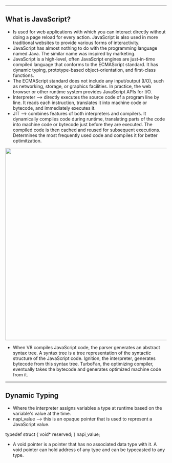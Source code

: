 -------------------
What is JavaScript?
-------------------
- Is used for web applications with which you can interact directly without doing a page reload for every action. JavaScript is also used in more traditional websites to provide various forms of interactivity.
- JavaScript has almost nothing to do with the programming language named Java. The similar name was inspired by marketing.
- JavaScript is a high-level, often JavaScript engines are just-in-time compiled language that conforms to the ECMAScript standard. It has dynamic typing, prototype-based object-orientation, and first-class functions.
- The ECMAScript standard does not include any input/output (I/O), such as networking, storage, or graphics facilities. In practice, the web browser or other runtime system provides JavaScript APIs for I/O.
- Interpreter --> directly executes the source code of a program line by line. It reads each instruction, translates it into machine code or bytecode, and immediately executes it.
- JIT --> combines features of both interpreters and compilers. It dynamically compiles code during runtime, translating parts of the code into machine code or bytecode just before they are executed. The compiled code is then cached and reused for subsequent executions. Determines the most frequently used code and compiles it for better optimitzation.

<img src="https://miro.medium.com/v2/resize:fit:1100/format:webp/1*ZIH_wjqDfZn6NRKsDi9mvA.png" width="600">

- When V8 compiles JavaScript code, the parser generates an abstract syntax tree. A syntax tree is a tree representation of the syntactic structure of the JavaScript code. Ignition, the interpreter, generates bytecode from this syntax tree. TurboFan, the optimizing compiler, eventually takes the bytecode and generates optimized machine code from it.

-------------------
Dynamic Typing
-------------------
- Where the interpreter assigns variables a type at runtime based on the variable's value at the time.
- napi_value --> this is an opaque pointer that is used to represent a JavaScript value.

typedef struct {
  void* reserved;
} napi_value;

- A void pointer is a pointer that has no associated data type with it. A void pointer can hold address of any type and can be typecasted to any type. 

